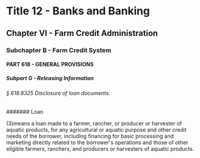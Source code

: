 
# Title 12 - Banks and Banking
## Chapter VI - Farm Credit Administration
### Subchapter B - Farm Credit System
#### PART 618 - GENERAL PROVISIONS
##### Subpart G - Releasing Information
###### § 618.8325 Disclosure of loan documents.
####### Loan

(3)means a loan made to a farmer, rancher, or producer or harvester of aquatic products, for any agricultural or aquatic purpose and other credit needs of the borrower, including financing for basic processing and marketing directly related to the borrower's operations and those of other eligible farmers, ranchers, and producers or harvesters of aquatic products.
